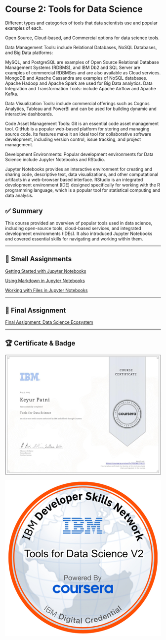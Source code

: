 # Course 2: Tools for Data Science

Different types and categories of tools that data scientists use and popular examples of each.

Open Source, Cloud-based, and Commercial options for data science tools.

Data Management Tools: include Relational Databases, NoSQL Databases, and Big Data platforms:

MySQL, and PostgreSQL are examples of Open Source Relational Database Management Systems (RDBMS), and IBM Db2 and SQL Server are examples of commercial RDBMSes and are also available as Cloud services.
MongoDB and Apache Cassandra are examples of NoSQL databases.
Apache Hadoop and Apache Spark are used for Big Data analytics.
Data Integration and Transformation Tools: include Apache Airflow and Apache Kafka.

Data Visualization Tools: include commercial offerings such as Cognos Analytics, Tableau and PowerBI and can be used for building dynamic and interactive dashboards.

Code Asset Management Tools: Git is an essential code asset management tool. GitHub is a popular web-based platform for storing and managing source code. Its features make it an ideal tool for collaborative software development, including version control, issue tracking, and project management.

Development Environments: Popular development environments for Data Science include Jupyter Notebooks and RStudio.

Jupyter Notebooks provides an interactive environment for creating and sharing code, descriptive text, data visualizations, and other computational artifacts in a web-browser based interface.
RStudio is an integrated development environment (IDE) designed specifically for working with the R programming language, which is a popular tool for statistical computing and data analysis.


## ✅ Summary

This course provided an overview of popular tools used in data science, including open-source tools, cloud-based services, and integrated development environments (IDEs). It also introduced Jupyter Notebooks and covered essential skills for navigating and working within them.

---

## 📂 Small Assignments

[Getting Started with Jupyter Notebooks](../2%20Tools%20for%20Data%20Science/Getting%20Started%20with%20Jupyter%20Notebooks.ipynb)

[Using Markdown in Jupyter Notebooks](../2%20Tools%20for%20Data%20Science/Using%20Markdown%20in%20Jupyter%20Notebooks.ipynb)

[Working with Files in Jupyter Notebooks](../2%20Tools%20for%20Data%20Science/Working%20with%20Files%20in%20Jupyter%20Notebooks.ipynb)


---

## 🧪 Final Assignment

[Final Assignment: Data Science Ecosystem](../2%20Tools%20for%20Data%20Science/Data%20Science%20Ecosystem.ipynb)

---

## 🏆 Certificate & Badge

[![Certificate](certificate.png)](https://www.coursera.org/account/accomplishments/verify/TJCCMG7V9I2Y)

![Badge](badge.png)


